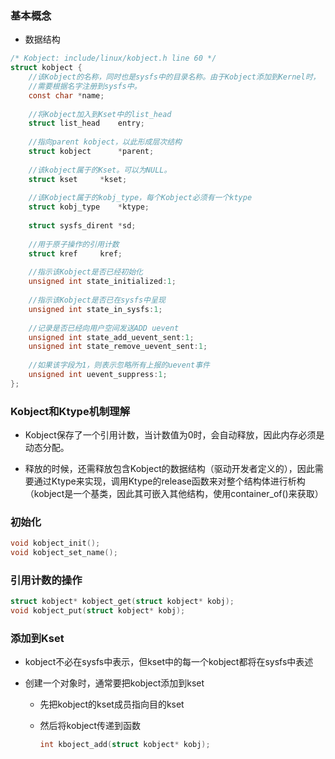### 基本概念

- 数据结构

```C
/* Kobject: include/linux/kobject.h line 60 */
struct kobject {
    //该Kobject的名称，同时也是sysfs中的目录名称。由于Kobject添加到Kernel时，
    //需要根据名字注册到sysfs中。
    const char *name;
    
    //将Kobject加入到Kset中的list_head
    struct list_head    entry;
    
    //指向parent kobject，以此形成层次结构
    struct kobject      *parent;
    
    //该kobject属于的Kset。可以为NULL。
    struct kset     *kset;
    
    //该Kobject属于的kobj_type，每个Kobject必须有一个ktype
    struct kobj_type    *ktype;
    
    struct sysfs_dirent *sd;
    
    //用于原子操作的引用计数
    struct kref     kref;
    
    //指示该Kobject是否已经初始化
    unsigned int state_initialized:1; 
    
    //指示该Kobject是否已在sysfs中呈现
    unsigned int state_in_sysfs:1;
    
    //记录是否已经向用户空间发送ADD uevent
    unsigned int state_add_uevent_sent:1;
    unsigned int state_remove_uevent_sent:1;
    
    //如果该字段为1，则表示忽略所有上报的uevent事件
    unsigned int uevent_suppress:1;
};
```

### Kobject和Ktype机制理解

- Kobject保存了一个引用计数，当计数值为0时，会自动释放，因此内存必须是动态分配。

- 释放的时候，还需释放包含Kobject的数据结构（驱动开发者定义的），因此需要通过Ktype来实现，调用Ktype的release函数来对整个结构体进行析构（kobject是一个基类，因此其可嵌入其他结构，使用container_of()来获取）



### 初始化

```c
void kobject_init();
void kobject_set_name();
```

### 引用计数的操作

```c
struct kobject* kobject_get(struct kobject* kobj);
void kobject_put(struct kobject* kobj);
```

### 添加到Kset

- kobject不必在sysfs中表示，但kset中的每一个kobject都将在sysfs中表述

- 创建一个对象时，通常要把kobject添加到kset

  - 先把kobject的kset成员指向目的kset

  - 然后将kobject传递到函数

    ```c
    int kboject_add(struct kobject* kobj);
    ```

    
